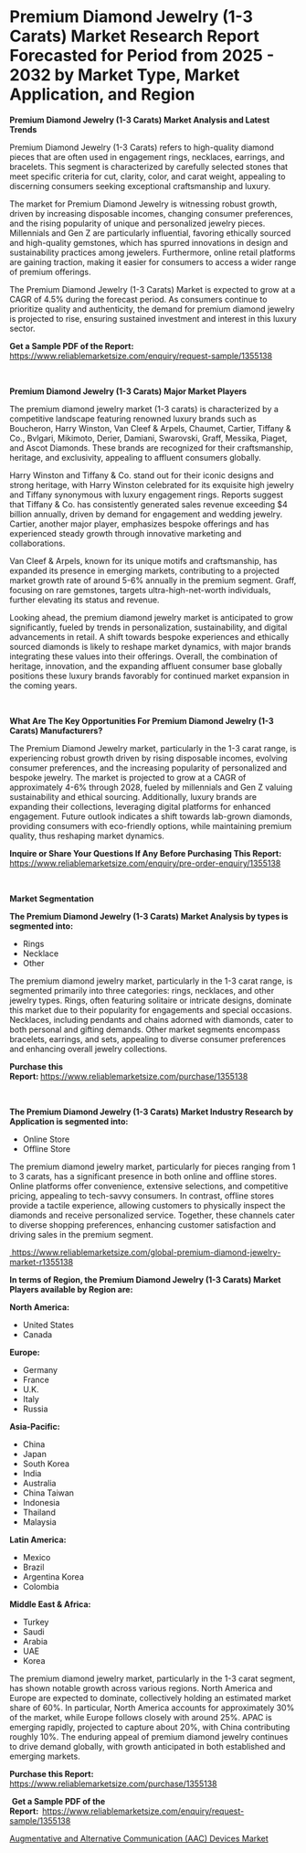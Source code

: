 <p><h1>Premium Diamond Jewelry (1-3 Carats) Market Research Report Forecasted for Period from 2025 -  2032 by Market Type, Market Application, and Region</h1></p><p><strong>Premium Diamond Jewelry (1-3 Carats) Market Analysis and Latest Trends</strong></p>
<p><p>Premium Diamond Jewelry (1-3 Carats) refers to high-quality diamond pieces that are often used in engagement rings, necklaces, earrings, and bracelets. This segment is characterized by carefully selected stones that meet specific criteria for cut, clarity, color, and carat weight, appealing to discerning consumers seeking exceptional craftsmanship and luxury.</p><p>The market for Premium Diamond Jewelry is witnessing robust growth, driven by increasing disposable incomes, changing consumer preferences, and the rising popularity of unique and personalized jewelry pieces. Millennials and Gen Z are particularly influential, favoring ethically sourced and high-quality gemstones, which has spurred innovations in design and sustainability practices among jewelers. Furthermore, online retail platforms are gaining traction, making it easier for consumers to access a wider range of premium offerings.</p><p>The Premium Diamond Jewelry (1-3 Carats) Market is expected to grow at a CAGR of 4.5% during the forecast period. As consumers continue to prioritize quality and authenticity, the demand for premium diamond jewelry is projected to rise, ensuring sustained investment and interest in this luxury sector.</p></p>
<p><strong>Get a Sample PDF of the Report:&nbsp;</strong> <a href="https://www.reliablemarketsize.com/enquiry/request-sample/1355138?utm_campaign=2303&utm_medium=2&utm_source=Github&utm_content=ia&utm_term=10022025&utm_id=premium-diamond-jewelry-1-3-carats">https://www.reliablemarketsize.com/enquiry/request-sample/1355138</a></p>
<p>&nbsp;</p>
<p><strong>Premium Diamond Jewelry (1-3 Carats) Major Market Players</strong></p>
<p><p>The premium diamond jewelry market (1-3 carats) is characterized by a competitive landscape featuring renowned luxury brands such as Boucheron, Harry Winston, Van Cleef & Arpels, Chaumet, Cartier, Tiffany & Co., Bvlgari, Mikimoto, Derier, Damiani, Swarovski, Graff, Messika, Piaget, and Ascot Diamonds. These brands are recognized for their craftsmanship, heritage, and exclusivity, appealing to affluent consumers globally.</p><p>Harry Winston and Tiffany & Co. stand out for their iconic designs and strong heritage, with Harry Winston celebrated for its exquisite high jewelry and Tiffany synonymous with luxury engagement rings. Reports suggest that Tiffany & Co. has consistently generated sales revenue exceeding $4 billion annually, driven by demand for engagement and wedding jewelry. Cartier, another major player, emphasizes bespoke offerings and has experienced steady growth through innovative marketing and collaborations.</p><p>Van Cleef & Arpels, known for its unique motifs and craftsmanship, has expanded its presence in emerging markets, contributing to a projected market growth rate of around 5-6% annually in the premium segment. Graff, focusing on rare gemstones, targets ultra-high-net-worth individuals, further elevating its status and revenue.</p><p>Looking ahead, the premium diamond jewelry market is anticipated to grow significantly, fueled by trends in personalization, sustainability, and digital advancements in retail. A shift towards bespoke experiences and ethically sourced diamonds is likely to reshape market dynamics, with major brands integrating these values into their offerings. Overall, the combination of heritage, innovation, and the expanding affluent consumer base globally positions these luxury brands favorably for continued market expansion in the coming years.</p></p>
<p>&nbsp;</p>
<p><strong>What Are The Key Opportunities For Premium Diamond Jewelry (1-3 Carats) Manufacturers?</strong></p>
<p><p>The Premium Diamond Jewelry market, particularly in the 1-3 carat range, is experiencing robust growth driven by rising disposable incomes, evolving consumer preferences, and the increasing popularity of personalized and bespoke jewelry. The market is projected to grow at a CAGR of approximately 4-6% through 2028, fueled by millennials and Gen Z valuing sustainability and ethical sourcing. Additionally, luxury brands are expanding their collections, leveraging digital platforms for enhanced engagement. Future outlook indicates a shift towards lab-grown diamonds, providing consumers with eco-friendly options, while maintaining premium quality, thus reshaping market dynamics.</p></p>
<p><strong>Inquire or Share Your Questions If Any Before Purchasing This Report:</strong> <a href="https://www.reliablemarketsize.com/enquiry/pre-order-enquiry/1355138?utm_campaign=2303&utm_medium=2&utm_source=Github&utm_content=ia&utm_term=10022025&utm_id=premium-diamond-jewelry-1-3-carats">https://www.reliablemarketsize.com/enquiry/pre-order-enquiry/1355138</a></p>
<p>&nbsp;</p>
<p><strong>Market Segmentation</strong></p>
<p><strong>The Premium Diamond Jewelry (1-3 Carats) Market Analysis by types is segmented into:</strong></p>
<p><ul><li>Rings</li><li>Necklace</li><li>Other</li></ul></p>
<p><p>The premium diamond jewelry market, particularly in the 1-3 carat range, is segmented primarily into three categories: rings, necklaces, and other jewelry types. Rings, often featuring solitaire or intricate designs, dominate this market due to their popularity for engagements and special occasions. Necklaces, including pendants and chains adorned with diamonds, cater to both personal and gifting demands. Other market segments encompass bracelets, earrings, and sets, appealing to diverse consumer preferences and enhancing overall jewelry collections.</p></p>
<p><strong>Purchase this Report:&nbsp;</strong><a href="https://www.reliablemarketsize.com/purchase/1355138?utm_campaign=2303&utm_medium=2&utm_source=Github&utm_content=ia&utm_term=10022025&utm_id=premium-diamond-jewelry-1-3-carats">https://www.reliablemarketsize.com/purchase/1355138</a></p>
<p>&nbsp;</p>
<p><strong>The Premium Diamond Jewelry (1-3 Carats) Market Industry Research by Application is segmented into:</strong></p>
<p><ul><li>Online Store</li><li>Offline Store</li></ul></p>
<p><p>The premium diamond jewelry market, particularly for pieces ranging from 1 to 3 carats, has a significant presence in both online and offline stores. Online platforms offer convenience, extensive selections, and competitive pricing, appealing to tech-savvy consumers. In contrast, offline stores provide a tactile experience, allowing customers to physically inspect the diamonds and receive personalized service. Together, these channels cater to diverse shopping preferences, enhancing customer satisfaction and driving sales in the premium segment.</p></p>
<p><a href="https://www.reliablemarketsize.com/global-premium-diamond-jewelry-market-r1355138?utm_campaign=2303&utm_medium=2&utm_source=Github&utm_content=ia&utm_term=10022025&utm_id=premium-diamond-jewelry-1-3-carats">&nbsp;https://www.reliablemarketsize.com/global-premium-diamond-jewelry-market-r1355138</a></p>
<p><strong>In terms of Region, the Premium Diamond Jewelry (1-3 Carats) Market Players available by Region are:</strong></p>
<p>
    <p> <strong> North America: </strong>
        <ul>
            <li>United States</li>
            <li>Canada</li>
        </ul>
        </p> 
    <p> <strong> Europe: </strong>
        <ul>
            <li>Germany</li>
            <li>France</li>
            <li>U.K.</li>
            <li>Italy</li>
            <li>Russia</li>
        </ul>
        </p> 
    <p> <strong> Asia-Pacific: </strong>
        <ul>
            <li>China</li>
            <li>Japan</li>
            <li>South Korea</li>
            <li>India</li>
            <li>Australia</li>
            <li>China Taiwan</li>
            <li>Indonesia</li>
            <li>Thailand</li>
            <li>Malaysia</li>
        </ul>
        </p> 
    <p> <strong> Latin America: </strong>
        <ul>
            <li>Mexico</li>
            <li>Brazil</li>
            <li>Argentina Korea</li>
            <li>Colombia</li>
        </ul>
        </p> 
    <p> <strong> Middle East & Africa: </strong>
        <ul>
            <li>Turkey</li>
            <li>Saudi</li>
            <li>Arabia</li>
            <li>UAE</li>
            <li>Korea</li>
        </ul>
    </p>
    </p>
<p><p>The premium diamond jewelry market, particularly in the 1-3 carat segment, has shown notable growth across various regions. North America and Europe are expected to dominate, collectively holding an estimated market share of 60%. In particular, North America accounts for approximately 30% of the market, while Europe follows closely with around 25%. APAC is emerging rapidly, projected to capture about 20%, with China contributing roughly 10%. The enduring appeal of premium diamond jewelry continues to drive demand globally, with growth anticipated in both established and emerging markets.</p></p>
<p><strong>Purchase this Report: </strong><a href="https://www.reliablemarketsize.com/purchase/1355138?utm_campaign=2303&utm_medium=2&utm_source=Github&utm_content=ia&utm_term=10022025&utm_id=premium-diamond-jewelry-1-3-carats">https://www.reliablemarketsize.com/purchase/1355138</a></p>
<p>&nbsp;<strong>Get a Sample PDF of the Report:&nbsp;&nbsp;</strong><a href="https://www.reliablemarketsize.com/enquiry/request-sample/1355138?utm_campaign=2303&utm_medium=2&utm_source=Github&utm_content=ia&utm_term=10022025&utm_id=premium-diamond-jewelry-1-3-carats">https://www.reliablemarketsize.com/enquiry/request-sample/1355138</a></p>
<p><strong></strong></p>
<p><p><a href="https://github.com/pearlinewhite4692/Market-Research-Report-List-1/blob/main/augmentative-and-alternative-communication-aac-devices-market.md?utm_campaign=2303&utm_medium=2&utm_source=Github&utm_content=ia&utm_term=10022025&utm_id=premium-diamond-jewelry-1-3-carats">Augmentative and Alternative Communication (AAC) Devices Market</a></p></p>